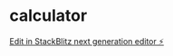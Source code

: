 # calculator

[Edit in StackBlitz next generation editor ⚡️](https://stackblitz.com/~/github.com/saitejagovikar/calculator)
